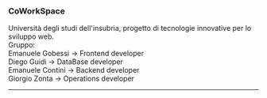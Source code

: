 ### CoWorkSpace
Università degli studi dell'insubria, progetto di tecnologie innovative per lo sviluppo web.  
Gruppo:  
Emanuele Gobessi -> Frontend developer  
Diego Guidi -> DataBase developer  
Emanuele Contini -> Backend developer  
Giorgio Zonta -> Operations developer  
___
